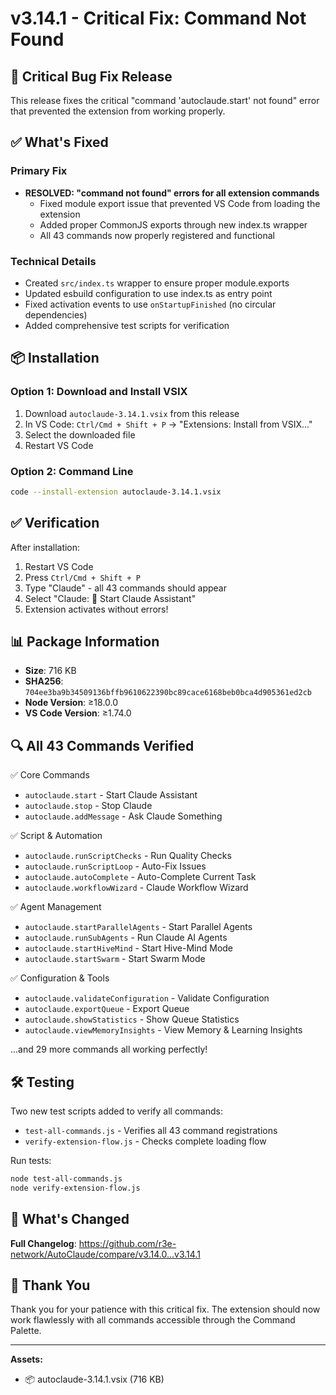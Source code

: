 # v3.14.1 - Critical Fix: Command Not Found

## 🚨 Critical Bug Fix Release

This release fixes the critical "command 'autoclaude.start' not found" error that prevented the extension from working properly.

## ✅ What's Fixed

### Primary Fix
- **RESOLVED: "command not found" errors for all extension commands**
  - Fixed module export issue that prevented VS Code from loading the extension
  - Added proper CommonJS exports through new index.ts wrapper
  - All 43 commands now properly registered and functional

### Technical Details
- Created `src/index.ts` wrapper to ensure proper module.exports
- Updated esbuild configuration to use index.ts as entry point  
- Fixed activation events to use `onStartupFinished` (no circular dependencies)
- Added comprehensive test scripts for verification

## 📦 Installation

### Option 1: Download and Install VSIX
1. Download `autoclaude-3.14.1.vsix` from this release
2. In VS Code: `Ctrl/Cmd + Shift + P` → "Extensions: Install from VSIX..."
3. Select the downloaded file
4. Restart VS Code

### Option 2: Command Line
```bash
code --install-extension autoclaude-3.14.1.vsix
```

## ✅ Verification

After installation:
1. Restart VS Code
2. Press `Ctrl/Cmd + Shift + P`
3. Type "Claude" - all 43 commands should appear
4. Select "Claude: 🚀 Start Claude Assistant"
5. Extension activates without errors!

## 📊 Package Information

- **Size**: 716 KB
- **SHA256**: `704ee3ba9b34509136bffb9610622390bc89cace6168beb0bca4d905361ed2cb`
- **Node Version**: ≥18.0.0
- **VS Code Version**: ≥1.74.0

## 🔍 All 43 Commands Verified

✅ Core Commands
- `autoclaude.start` - Start Claude Assistant
- `autoclaude.stop` - Stop Claude
- `autoclaude.addMessage` - Ask Claude Something

✅ Script & Automation
- `autoclaude.runScriptChecks` - Run Quality Checks
- `autoclaude.runScriptLoop` - Auto-Fix Issues
- `autoclaude.autoComplete` - Auto-Complete Current Task
- `autoclaude.workflowWizard` - Claude Workflow Wizard

✅ Agent Management
- `autoclaude.startParallelAgents` - Start Parallel Agents
- `autoclaude.runSubAgents` - Run Claude AI Agents
- `autoclaude.startHiveMind` - Start Hive-Mind Mode
- `autoclaude.startSwarm` - Start Swarm Mode

✅ Configuration & Tools
- `autoclaude.validateConfiguration` - Validate Configuration
- `autoclaude.exportQueue` - Export Queue
- `autoclaude.showStatistics` - Show Queue Statistics
- `autoclaude.viewMemoryInsights` - View Memory & Learning Insights

...and 29 more commands all working perfectly!

## 🛠 Testing

Two new test scripts added to verify all commands:
- `test-all-commands.js` - Verifies all 43 command registrations
- `verify-extension-flow.js` - Checks complete loading flow

Run tests:
```bash
node test-all-commands.js
node verify-extension-flow.js
```

## 📝 What's Changed

**Full Changelog**: https://github.com/r3e-network/AutoClaude/compare/v3.14.0...v3.14.1

## 🙏 Thank You

Thank you for your patience with this critical fix. The extension should now work flawlessly with all commands accessible through the Command Palette.

---

**Assets:**
- 📦 autoclaude-3.14.1.vsix (716 KB)